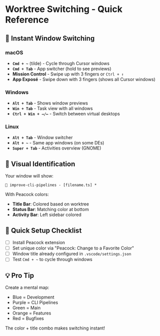 # Worktree Switching - Quick Reference

## 🎯 Instant Window Switching

### macOS
- **`Cmd + ~`** (tilde) - Cycle through Cursor windows
- **`Cmd + Tab`** - App switcher (hold to see previews)
- **Mission Control** - Swipe up with 3 fingers or `Ctrl + ↑`
- **App Exposé** - Swipe down with 3 fingers (shows all Cursor windows)

### Windows
- **`Alt + Tab`** - Shows window previews
- **`Win + Tab`** - Task view with all windows
- **`Ctrl + Win + →/←`** - Switch between virtual desktops

### Linux
- **`Alt + Tab`** - Window switcher
- **`Alt + ~`** - Same app windows (on some DEs)
- **`Super + Tab`** - Activities overview (GNOME)

## 🎨 Visual Identification

Your window will show:
```
🌳 improve-cli-pipelines - [filename.ts] *
```

With Peacock colors:
- **Title Bar**: Colored based on worktree
- **Status Bar**: Matching color at bottom
- **Activity Bar**: Left sidebar colored

## 🚀 Quick Setup Checklist

- [ ] Install Peacock extension
- [ ] Set unique color via "Peacock: Change to a Favorite Color"
- [ ] Window title already configured in `.vscode/settings.json`
- [ ] Test `Cmd + ~` to cycle through windows

## 💡 Pro Tip

Create a mental map:
- Blue = Development
- Purple = CLI Pipelines
- Green = Main
- Orange = Features
- Red = Bugfixes

The color + title combo makes switching instant!
